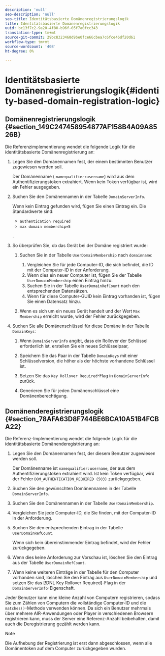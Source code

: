 ```yaml
---
description: 'null'
seo-description: 'null'
seo-title: Identitätsbasierte Domänenregistrierungslogik
title: Identitätsbasierte Domänenregistrierungslogik
uuid: bc13f7c2-9a20-4f80-b96f-05f7a0fcc343
translation-type: tm+mt
source-git-commit: 29bc8323460d9be0fce66cbea7c6fce46df20d61
workflow-type: tm+mt
source-wordcount: '408'
ht-degree: 0%

---
```



# Identitätsbasierte Domänenregistrierungslogik{#identity-based-domain-registration-logic}

## Domänenregistrierungslogik {#section_149C247458954877AF158B4A09A8526B}

Die Referenzimplementierung wendet die folgende Logik für die identitätsbasierte Domänenregistrierung an:

1. Legen Sie den Domänennamen fest, der einem bestimmten Benutzer zugewiesen werden soll.

   Der Domänenname ( `namequalifier:username`) wird aus dem Authentifizierungstoken extrahiert. Wenn kein Token verfügbar ist, wird ein Fehler ausgegeben.
1. Suchen Sie den Domänennamen in der Tabelle `DomainServerInfo`.

   Wenn kein Eintrag gefunden wird, fügen Sie einen Eintrag ein. Die Standardwerte sind:

   * `authentication required`
   * `max domain membership=5`

   .

1. So überprüfen Sie, ob das Gerät bei der Domäne registriert wurde:

   1. Suchen Sie in der Tabelle `UserDomainMembership` nach `domainname`:

      1. Vergleichen Sie für jede Computer-ID, die sich befindet, die ID mit der Computer-ID in der Anforderung.
      1. Wenn dies ein neuer Computer ist, fügen Sie der Tabelle `UserDomainMembership` einen Eintrag hinzu.
      1. Suchen Sie in der Tabelle `UserDomainRefCount` nach den entsprechenden Datensätzen.
      1. Wenn für diese Computer-GUID kein Eintrag vorhanden ist, fügen Sie einen Datensatz hinzu.
   1. Wenn es sich um ein neues Gerät handelt und der Wert `Max Membership` erreicht wurde, wird der Fehler zurückgegeben.


1. Suchen Sie alle Domänenschlüssel für diese Domäne in der Tabelle `DomainKeys`:

   1. Wenn `DomainServerInfo` angibt, dass ein Rollover der Schlüssel erforderlich ist, erstellen Sie ein neues Schlüsselpaar,
   1. Speichern Sie das Paar in der Tabelle `DomainKeys` mit einer Schlüsselversion, die höher als der höchste vorhandene Schlüssel ist.
   1. Setzen Sie das `Key Rollover Required`-Flag in `DomainServerInfo` zurück.

   1. Generieren Sie für jeden Domänenschlüssel eine Domänenberechtigung.

## Domänenderegistrierungslogik {#section_78AFA63D8F744BE6BCA10A51B4FCBA22}

Die Referenz-Implementierung wendet die folgende Logik für die identitätsbasierte Domänenderegistrierung an:

1. Legen Sie den Domänennamen fest, der diesem Benutzer zugewiesen werden soll.

   Der Domänenname ist `namequalifier:username`, der aus dem Authentifizierungstoken extrahiert wird. Ist kein Token verfügbar, wird der Fehler `DOM_AUTHENTICATION_REQUIRED (503)` zurückgegeben.
1. Suchen Sie den gewünschten Domänennamen in der Tabelle `DomainServerInfo`.
1. Suchen Sie den Domänennamen in der Tabelle `UserDomainMembership`.
1. Vergleichen Sie jede Computer-ID, die Sie finden, mit der Computer-ID in der Anforderung.
1. Suchen Sie den entsprechenden Eintrag in der Tabelle `UserDomainRefCount`.

   Wenn sich kein übereinstimmender Eintrag befindet, wird der Fehler zurückgegeben.

1. Wenn dies keine Anforderung zur Vorschau ist, löschen Sie den Eintrag aus der Tabelle `UserDomainRefCount`.
1. Wenn keine weiteren Einträge in der Tabelle für den Computer vorhanden sind, löschen Sie den Eintrag aus `UserDomainMembership` und setzen Sie das [!DNL Key Rollover Required]-Flag in der `DomainServerInfo`-Eigenschaft.

Jeder Benutzer kann eine kleine Anzahl von Computern registrieren, sodass Sie zum Zählen von Computern die vollständige Computer-ID und die `matches()`-Methode verwenden können. Da sich ein Benutzer mehrmals über mehrere AIR-Anwendungen oder Player in verschiedenen Browsern registrieren kann, muss der Server eine Referenz-Anzahl beibehalten, damit auch die Deregistrierung gezählt werden kann.

>[!NOTE]
>
>Die Aufhebung der Registrierung ist erst dann abgeschlossen, wenn alle Domänentoken auf dem Computer zurückgegeben wurden.

